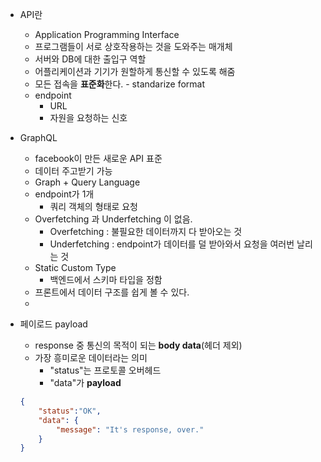 - API란
  - Application Programming Interface
  - 프로그램들이 서로 상호작용하는 것을 도와주는 매개체
  - 서버와 DB에 대한 출입구 역할
  - 어플리케이션과 기기가 원할하게 통신할 수 있도록 해줌
  - 모든 접속을 **표준화**한다. - standarize format
  - endpoint
    - URL
    - 자원을 요청하는 신호
- GraphQL
  - facebook이 만든 새로운 API 표준
  - 데이터 주고받기 가능
  - Graph + Query Language
  - endpoint가 1개
    - 쿼리 객체의 형태로 요청
  - Overfetching 과 Underfetching 이 없음.
    - Overfetching : 불필요한 데이터까지 다 받아오는 것
    - Underfetching : endpoint가 데이터를 덜 받아와서 요청을 여러번 날리는 것
  - Static Custom Type
    - 백엔드에서 스키마 타입을 정함
  - 프론트에서 데이터 구조를 쉽게 볼 수 있다.
  - 

- 페이로드 payload

  - response 중 통신의 목적이 되는 **body data**(헤더 제외)
  - 가장 흥미로운 데이터라는 의미
    - "status"는 프로토콜 오버헤드
    - "data"가 **payload**

  ```json
  {
      "status":"OK",
      "data": {
          "message": "It's response, over."
      }
  }
  ```

  